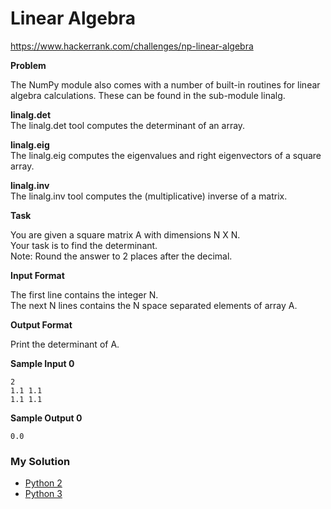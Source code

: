 # Linear Algebra

https://www.hackerrank.com/challenges/np-linear-algebra

**Problem**

The NumPy module also comes with a number of built-in routines for linear algebra calculations. 
These can be found in the sub-module linalg.

**linalg.det**  
The linalg.det tool computes the determinant of an array.

**linalg.eig**  
The linalg.eig computes the eigenvalues and right eigenvectors of a square array.

**linalg.inv**  
The linalg.inv tool computes the (multiplicative) inverse of a matrix.

**Task**

You are given a square matrix A with dimensions N X N.  
Your task is to find the determinant.  
Note: Round the answer to 2 places after the decimal.

**Input Format**
    
The first line contains the integer N.   
The next N lines contains the N space separated elements of array A.

**Output Format**

Print the determinant of A.

**Sample Input 0**

```
2
1.1 1.1
1.1 1.1
```

**Sample Output 0**

```
0.0
```

### My Solution

- [Python 2](python2.py)
- [Python 3](python3.py)